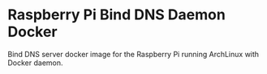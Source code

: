 Raspberry Pi Bind DNS Daemon Docker
===================================

Bind DNS server docker image for the Raspberry Pi running ArchLinux with Docker daemon.
